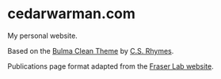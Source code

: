 # cedarwarman.com
My personal website.

Based on the [Bulma Clean Theme](https://github.com/chrisrhymes/bulma-clean-theme) by [C.S. Rhymes](https://www.csrhymes.com/).

Publications page format adapted from the [Fraser Lab website](https://github.com/fraser-lab/fraser-lab.github.io).
